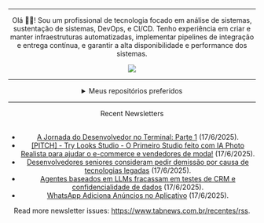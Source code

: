 <div align="center">
<hr>
<p>Olá 👋🏾! Sou um profissional de tecnologia focado em análise de sistemas, sustentação de sistemas, DevOps, e CI/CD. Tenho experiência em criar e manter infraestruturas automatizadas, implementar pipelines de integração e entrega contínua, e garantir a alta disponibilidade e performance dos sistemas.</p>
  <img src="https://media.giphy.com/media/yAGIvCiwPJn5C/giphy.gif">
<hr>
  <details>
  <summary>Meus repositórios preferidos</summary>
  <br />
  Alguns dos meus melhores repositórios:
  <br />
<br />
  <ul><li><a href=https://github.com/commitgeist/aluratube target="_blank" rel="noopener noreferrer">commitgeist/aluratube</a> (<b>0</b> ✨ and <b>0</b> 🍴): Aluratube - Desenvolvido durante a imersão React da Alura no final de 2022</li><li><a href=https://github.com/commitgeist/nlw-ia target="_blank" rel="noopener noreferrer">commitgeist/nlw-ia</a> (<b>0</b> ✨ and <b>0</b> 🍴): Projeto desenvolvido durante a NLW IA - Usando a API da OPENAI</li><li><a href=https://github.com/commitgeist/nlw-journey-ia target="_blank" rel="noopener noreferrer">commitgeist/nlw-journey-ia</a> (<b>0</b> ✨ and <b>0</b> 🍴): NLW IA - Agent de viagens usando python + langchain + GPT</li>
<li>More coming soon :).</li>
</ul>
  </details>
  <hr/>
    <summary>Recent Newsletters</summary>
  <br />
  <ul>
    <li><a href=https://www.tabnews.com.br/DevPunkDaSilva/a-jornada-do-desenvolvedor-no-terminal-parte-1 target="_blank" rel="noopener noreferrer">A Jornada do Desenvolvedor no Terminal: Parte 1</a> (17/6/2025).</li><li><a href=https://www.tabnews.com.br/lalves/pitch-try-looks-studio-o-primeiro-studio-feito-com-ia-photo-realista-para-ajudar-o-e-commerce-e-vendedores-de-moda target="_blank" rel="noopener noreferrer">[PITCH] - Try Looks Studio - O Primeiro Studio feito com IA Photo Realista para ajudar o e-commerce e vendedores de moda!</a> (17/6/2025).</li><li><a href=https://www.tabnews.com.br/NewsletterOficial/desenvolvedores-seniores-consideram-pedir-demissao-por-causa-de-tecnologias-legadas target="_blank" rel="noopener noreferrer">Desenvolvedores seniores consideram pedir demissão por causa de tecnologias legadas</a> (17/6/2025).</li><li><a href=https://www.tabnews.com.br/NewsletterOficial/agentes-baseados-em-llms-fracassam-em-testes-de-crm-e-confidencialidade-de-dados target="_blank" rel="noopener noreferrer">Agentes baseados em LLMs fracassam em testes de CRM e confidencialidade de dados</a> (17/6/2025).</li><li><a href=https://www.tabnews.com.br/DiogoTozzi/whatsapp-adiciona-anuncios-no-aplicativo target="_blank" rel="noopener noreferrer">WhatsApp Adiciona Anúncios no Aplicativo</a> (17/6/2025).</li>
  </ul>
<p>Read more newsletter issues: <a href="https://www.tabnews.com.br/recentes/rss">https://www.tabnews.com.br/recentes/rss</a>.</p>
  </details>
